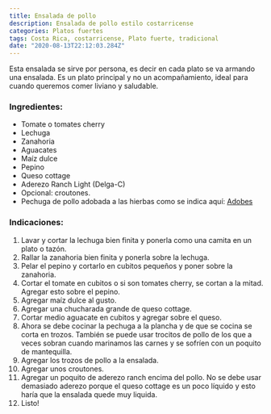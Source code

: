```yaml
---
title: Ensalada de pollo
description: Ensalada de pollo estilo costarricense
categories: Platos fuertes
tags: Costa Rica, costarricense, Plato fuerte, tradicional
date: "2020-08-13T22:12:03.284Z"
---
```


Esta ensalada se sirve por persona, es decir en cada plato se va armando una ensalada. Es un plato principal y no un acompañamiento, ideal para cuando queremos comer liviano y saludable.

### Ingredientes:
- Tomate o tomates cherry
- Lechuga
- Zanahoria
- Aguacates
- Maíz dulce
- Pepino
- Queso cottage
- Aderezo Ranch Light (Delga-C)
- Opcional: croutones.
- Pechuga de pollo adobada a las hierbas como se indica aquí: [Adobes ](/Adobes/Adobes/)

### Indicaciones:

1. Lavar y cortar la lechuga bien finita y ponerla como una camita en un plato o tazón.
2. Rallar la zanahoria bien finita y ponerla sobre la lechuga.
3. Pelar el pepino y cortarlo en cubitos pequeños y poner sobre la zanahoria.
4. Cortar el tomate en cubitos o si son tomates cherry, se cortan a la mitad. Agregar esto sobre el pepino.
5. Agregar maíz dulce al gusto.
6. Agregar una chucharada grande de queso cottage.
7. Cortar medio aguacate en cubitos y agregar sobre el queso.
8. Ahora se debe cocinar la pechuga a la plancha y de que se cocina se corta en trozos. También se puede usar trocitos de pollo de los que a veces sobran cuando marinamos las carnes y se sofríen con un poquito de mantequilla.
9. Agregar los trozos de pollo a la ensalada.
10. Agregar unos croutones.
11. Agregar un poquito de aderezo ranch encima del pollo. No se debe usar demasiado aderezo porque el queso cottage es un poco líquido y esto haría que la ensalada quede muy liquida.
12. Listo!